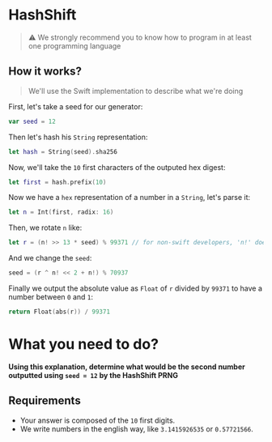 # HashShift

> ⚠️ We strongly recommend you to know how to program in at least one programming language

## How it works?

> We'll use the Swift implementation to describe what we're doing

First, let's take a seed for our generator:

```swift
var seed = 12
```

Then let's hash his `String` representation:

```swift
let hash = String(seed).sha256
```

Now, we'll take the `10` first characters of the outputed hex digest:

```swift
let first = hash.prefix(10)
```

Now we have a `hex` representation of a number in a `String`, let's parse it:

```swift
let n = Int(first, radix: 16)
```

Then, we rotate `n` like:

```swift
let r = (n! >> 13 * seed) % 99371 // for non-swift developers, 'n!' doesn't mean n factorial but the unwrapped value of n
```

And we change the `seed`:

```swift
seed = (r ^ n! << 2 + n!) % 70937
```

Finally we output the absolute value as `Float` of `r` divided by `99371` to have a number between `0` and `1`:

```swift
return Float(abs(r)) / 99371
```

# What you need to do?
**Using this explanation, determine what would be the second number outputted using `seed = 12` by the HashShift PRNG**

## Requirements
- Your answer is composed of the `10` first digits.
- We write numbers in the english way, like `3.1415926535` or `0.57721566`.

